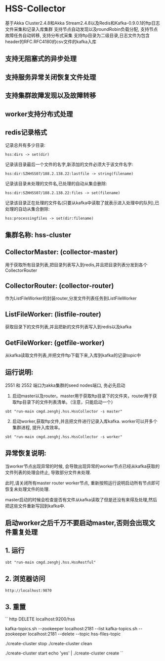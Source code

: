 HSS-Collector
========
基于Akka Cluster2.4.8和Akka Stream2.4.8以及Redis和Kafka-0.9.0.1的ftp日志文件采集和记录入库集群
支持节点自动发现以及roundRobin负载分配, 支持节点故障任务自动转移, 支持分布式采集
支持ftp目录为二级目录,日志文件为包含header的RFC.RFC4180的csv文件的kafka入库

## 支持无阻塞式的异步处理

## 支持服务异常关闭恢复文件处理

## 支持集群故障发现以及故障转移

## worker支持分布式处理


## redis记录格式
记录总共有多少目录:

``hss:dirs -> set(dir)``

记录该目录最后一个文件的名字,新添加的文件必须大于该文件名字:

``hss:dir:SZHHSS07/188.2.138.22:lastfile -> string(filename)``

记录该目录未处理的文件名,已处理的自动从集合删除:

``hss:dir:SZHHSS07/188.2.138.22:files -> set(filename)``

记录该目录正在处理的文件名(只要从kafka中读取了就表示进入处理中的队列),已处理的自动从集合删除:

``hss:processingfiles -> set(dir:filename)``


## 集群名称: hss-cluster
## CollectorMaster: (collector-master)
用于获取所有目录列表,把目录列表写入到redis,并且把目录列表分发到各个CollectorRouter
## CollectorRouter: (collector-router)
作为ListFileWorker的封装router,分发文件列表任务到ListFileWorker
## ListFileWorker: (listfile-router)
获取目录下的文件列表,并且把新的文件列表写入到redis以及kafka
## GetFileWorker: (getfile-worker)
从kafka读取文件列表,并把文件ftp下载下来,入库到kafka的记录topic中

## 运行说明:
2551 和 2552 端口为akka集群的seed nodes端口, 务必先启动

1. 启动master以及router。master用于获取ftp目录下的文件夹，router用于获取ftp目录下的文件列表清单。（注意，只能启动一个）

`` sbt "run-main cmgd.zenghj.hss.HssCollector -s master" ``

2. 启动worker,获取ftp文件,并且把文件进行记录入库kafka. worker可以开多个集群进程, 提升入库效率。

`` sbt "run-main cmgd.zenghj.hss.HssCollector -s worker" ``

## 异常恢复说明:
当worker节点出现异常的时候, 会导致出现异常的worker节点已经从kafka获取的文件列表的处理会终止, 导致部分文件未处理.

此时,请关闭所有master router worker节点, 重新按照运行说明启动所有节点即可恢复未处理文件的处理.

master启动的时候会检查是否有文件从kafka读取了但是还没有来得及处理,然后把这些文件重新写回到kafka中.

## 启动worker之后千万不要启动master,否则会出现文件重复处理



## 1. 运行
``sbt "run-main cmgd.zenghj.hss.HssRestful"``

## 2. 浏览器访问
``http://localhost:9870``

## 3. 重置
``
http DELETE localhost:9200/hss

kafka-topics.sh --zookeeper localhost:2181 --list
kafka-topics.sh --zookeeper localhost:2181 --delete --topic hss-files-topic

./create-cluster stop
./create-cluster clean

./create-cluster start
echo 'yes' | ./create-cluster create
``